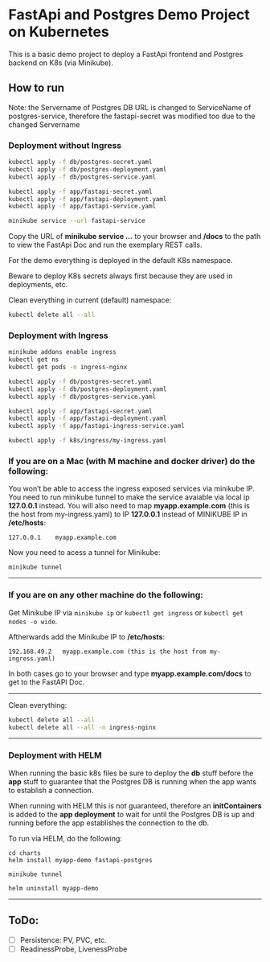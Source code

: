 # FastApi and Postgres Demo Project on Kubernetes
This is a basic demo project to deploy a FastApi frontend and Postgres backend on K8s (via Minikube).

## How to run

Note: the Servername of Postgres DB URL is changed to ServiceName of postgres-service, therefore the fastapi-secret was modified too due to the changed Servername
### Deployment without Ingress
```bash
kubectl apply -f db/postgres-secret.yaml
kubectl apply -f db/postgres-deployment.yaml 
kubectl apply -f db/postgres-service.yaml

kubectl apply -f app/fastapi-secret.yaml 
kubectl apply -f app/fastapi-deployment.yaml
kubectl apply -f app/fastapi-service.yaml 

minikube service --url fastapi-service
```
Copy the URL of **minikube service ...** to your browser and **/docs** to the path to view the FastApi Doc and run the exemplary REST calls.

For the demo everything is deployed in the default K8s namespace. 

Beware to deploy K8s secrets always first because they are used in deployments, etc. 

Clean everything in current (default) namespace:
```bash
kubectl delete all --all
```

### Deployment with Ingress
```bash
minikube addons enable ingress
kubectl get ns
kubectl get pods -n ingress-nginx

kubectl apply -f db/postgres-secret.yaml
kubectl apply -f db/postgres-deployment.yaml 
kubectl apply -f db/postgres-service.yaml

kubectl apply -f app/fastapi-secret.yaml 
kubectl apply -f app/fastapi-deployment.yaml
kubectl apply -f app/fastapi-ingress-service.yaml 

kubectl apply -f k8s/ingress/my-ingress.yaml 
```

### If you are on a Mac (with M machine and docker driver) do the following:

You won’t be able to access the ingress exposed services via minikube IP. You need to run minikube tunnel to make the service avaiable via local ip **127.0.0.1** instead. You will also need to map **myapp.example.com** (this is the host from my-ingress.yaml) to IP **127.0.0.1** instead of MINIKUBE IP in **/etc/hosts**:
```
127.0.0.1    myapp.example.com
```
Now you need to acess a tunnel for Minikube:
````
minikube tunnel
````

-----------
### If you are on any other machine do the following:

Get Minikube IP via  `minikube ip` or `kubectl get ingress` or `kubectl get nodes -o wide`.

Aftherwards add the Minikube IP to **/etc/hosts**: 
```
192.168.49.2   myapp.example.com (this is the host from my-ingress.yaml)
```

In both cases go to your browser and type **myapp.example.com/docs** to get to the FastAPI Doc.

-------
Clean everything:
```bash
kubectl delete all --all
kubectl delete all --all -n ingress-nginx
```

------

### Deployment with HELM
When running the basic k8s files be sure to deploy the **db** stuff before the **app** stuff to guarantee that the Postgres DB is running when the app wants to establish a connection. 

When running with HELM this is not guaranteed, therefore an **initContainers** is added to the **app deployment** to wait for until the Postgres DB is up and running before the app establishes the connection to the db.

To run via HELM, do the following:
```
cd charts
helm install myapp-demo fastapi-postgres

minikube tunnel

helm uninstall myapp-demo
```

-------


## ToDo:
- [ ] Persistence: PV, PVC, etc.
- [ ] ReadinessProbe, LivenessProbe
